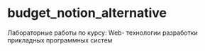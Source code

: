 # budget_notion_alternative
Лабораторные работы по курсу: Web- технологии разработки прикладных программных систем
